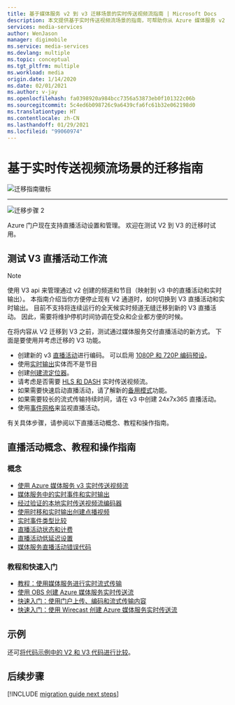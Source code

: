 ```yaml
---
title: 基于媒体服务 v2 到 v3 迁移场景的实时传送视频流指南 | Microsoft Docs
description: 本文提供基于实时传送视频流场景的指南，可帮助你从 Azure 媒体服务 v2 迁移到 v3。
services: media-services
author: WenJason
manager: digimobile
ms.service: media-services
ms.devlang: multiple
ms.topic: conceptual
ms.tgt_pltfrm: multiple
ms.workload: media
origin.date: 1/14/2020
ms.date: 02/01/2021
ms.author: v-jay
ms.openlocfilehash: fa0398920a984bcc7356a53873eb0f101322c06b
ms.sourcegitcommit: 5c4ed6b098726c9a6439cfa6fc61b32e062198d0
ms.translationtype: HT
ms.contentlocale: zh-CN
ms.lasthandoff: 01/29/2021
ms.locfileid: "99060974"
---
```

# <a name="live-streaming-scenario-based-migration-guidance"></a>基于实时传送视频流场景的迁移指南

![迁移指南徽标](./media/migration-guide/azure-media-services-logo-migration-guide.svg)

<hr color="#5ea0ef" size="10">

![迁移步骤 2](./media/migration-guide/steps-4.svg)

Azure 门户现在支持直播活动设置和管理。  欢迎在测试 V2 到 V3 的迁移时试用。

## <a name="test-the-v3-live-event-workflow"></a>测试 V3 直播活动工作流

> [!NOTE]
> 使用 V3 api 来管理通过 v2 创建的频道和节目（映射到 v3 中的直播活动和实时输出）。 本指南介绍当你方便停止现有 V2 通道时，如何切换到 V3 直播活动和实时输出。 目前不支持将连续运行的全天候实时频道无缝迁移到新的 V3 直播活动。 因此，需要将维护停机时间协调在受众和企业都方便的时候。

在将内容从 V2 迁移到 V3 之前，测试通过媒体服务交付直播活动的新方式。 下面是要使用并考虑迁移的 V3 功能。

- 创建新的 v3 [直播活动](live-events-outputs-concept.md#live-events)进行编码。 可以启用 [1080P 和 720P 编码预设](live-event-types-comparison.md#system-presets)。
- 使用[实时输出](live-events-outputs-concept.md#live-outputs)实体而不是节目
- 创建[创建流定位器](streaming-locators-concept.md)。
- 请考虑是否需要 [HLS 和 DASH](dynamic-packaging-overview.md) 实时传送视频流。
- 如果需要快速启动直播活动，请了解新的[备用模式](live-events-outputs-concept.md#standby-mode)功能。
- 如果需要较长的流式传输持续时间，请在 v3 中创建 24x7x365 直播活动。
- 使用[事件网格](monitor-events-portal-how-to.md)来监视直播活动。

有关具体步骤，请参阅以下直播活动概念、教程和操作指南。

## <a name="live-events-concepts-tutorials-and-how-to-guides"></a>直播活动概念、教程和操作指南

### <a name="concepts"></a>概念

- [使用 Azure 媒体服务 v3 实时传送视频流](live-streaming-overview.md)
- [媒体服务中的实时事件和实时输出](live-events-outputs-concept.md)
- [经过验证的本地实时传送视频流编码器](recommended-on-premises-live-encoders.md)
- [使用时移和实时输出创建点播视频](live-event-cloud-dvr.md)
- [实时事件类型比较](live-event-types-comparison.md)
- [直播活动状态和计费](live-event-states-billing.md)
- [直播活动低延迟设置](live-event-latency.md)
- [媒体服务直播活动错误代码](live-event-error-codes.md)

### <a name="tutorials-and-quickstarts"></a>教程和快速入门

- [教程：使用媒体服务进行实时流式传输](stream-live-tutorial-with-api.md)
- [使用 OBS 创建 Azure 媒体服务实时传送流](live-events-obs-quickstart.md)
- [快速入门：使用门户上传、编码和流式传输内容](manage-assets-quickstart.md)
- [快速入门：使用 Wirecast 创建 Azure 媒体服务实时传送流](live-events-wirecast-quickstart.md)

## <a name="samples"></a>示例

还可[将代码示例中的 V2 和 V3 代码进行比较](migrate-v-2-v-3-migration-samples.md)。

## <a name="next-steps"></a>后续步骤

[!INCLUDE [migration guide next steps](./includes/migration-guide-next-steps.md)]
